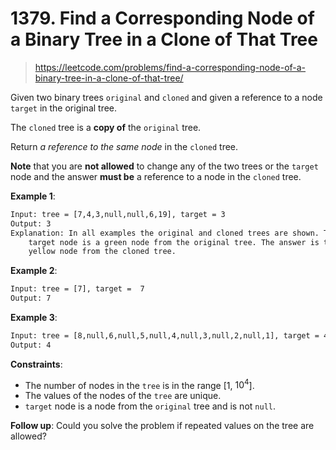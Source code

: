 # 1379. Find a Corresponding Node of a Binary Tree in a Clone of That Tree

> <https://leetcode.com/problems/find-a-corresponding-node-of-a-binary-tree-in-a-clone-of-that-tree/>

Given two binary trees `original` and `cloned` and given a reference to a node
`target` in the original tree.

The `cloned` tree is a **copy of** the `original` tree.

Return *a reference to the same node* in the `cloned` tree.

**Note** that you are **not allowed** to change any of the two trees or the
`target` node and the answer **must be** a reference to a node in the `cloned`
tree.

**Example 1**:

```txt
Input: tree = [7,4,3,null,null,6,19], target = 3
Output: 3
Explanation: In all examples the original and cloned trees are shown. The
    target node is a green node from the original tree. The answer is the
    yellow node from the cloned tree.
```

**Example 2**:

```txt
Input: tree = [7], target =  7
Output: 7
```

**Example 3**:

```txt
Input: tree = [8,null,6,null,5,null,4,null,3,null,2,null,1], target = 4
Output: 4
```

**Constraints**:

- The number of nodes in the `tree` is in the range [1, $10^4$].
- The values of the nodes of the `tree` are unique.
- `target` node is a node from the `original` tree and is not `null`.

**Follow up**: Could you solve the problem if repeated values on the tree are
allowed?
